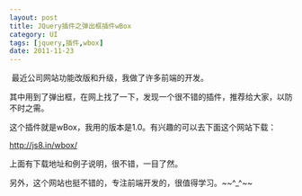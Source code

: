 ```yaml
---
layout: post
title: JQuery插件之弹出框插件wBox
category: UI
tags: [jquery,插件,wbox]
date: 2011-11-23
---
```

<p>&nbsp;最近公司网站功能改版和升级，我做了许多前端的开发。</p>
<p>其中用到了弹出框，在网上找了一下，发现一个很不错的插件，推荐给大家，以防不时之需。</p>
<p>这个插件就是wBox，我用的版本是1.0。有兴趣的可以去下面这个网站下载：</p>
<p><a href="http://js8.in/wbox/">http://js8.in/wbox/</a></p>
<p>上面有下载地址和例子说明，很不错，一目了然。</p>
<p>另外，这个网站也挺不错的，专注前端开发的，很值得学习。~~^_^~~</p>
